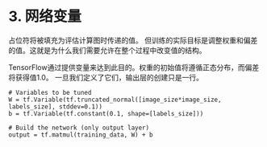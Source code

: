 # 3. 网络变量
占位符将被填充为评估计算图时传递的值。 但训练的实际目标是调整权重和偏差的值。这就是为什么我们需要允许在整个过程中改变值的结构。

TensorFlow通过提供变量来达到此目的。权重的初始值将遵循正态分布，而偏差将获得值1.0。 一旦我们定义了它们，输出层的创建只是一行。
```
# Variables to be tuned
W = tf.Variable(tf.truncated_normal([image_size*image_size, labels_size], stddev=0.1))
b = tf.Variable(tf.constant(0.1, shape=[labels_size]))

# Build the network (only output layer)
output = tf.matmul(training_data, W) + b
```